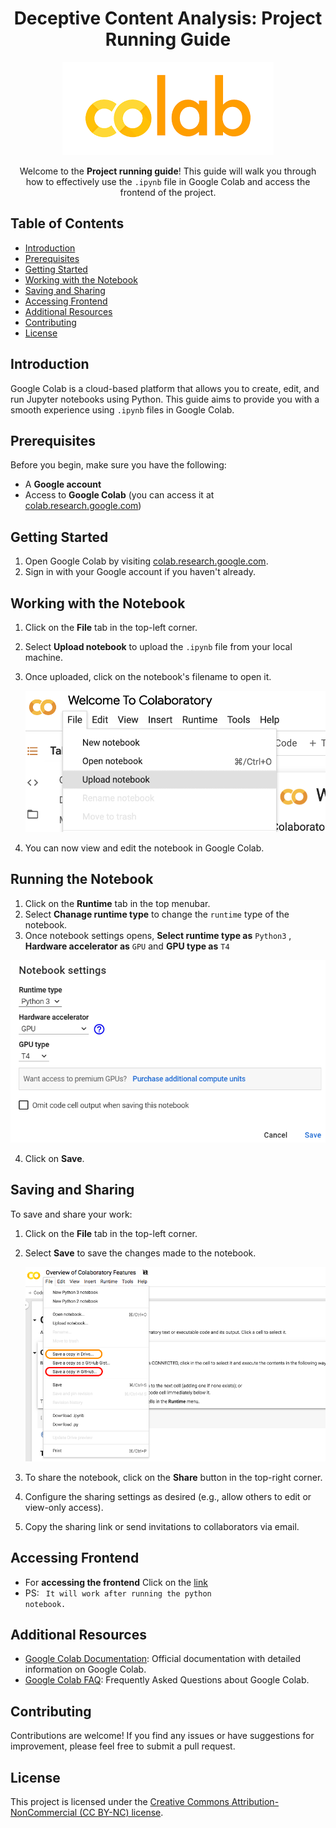  <h1 align="center">Deceptive Content Analysis: Project Running Guide</h1>

<p align="center">
  <img src="images/colab_logo.png" alt="Google Colab Logo">
</p>

<p align="center">Welcome to the <b>Project running guide</b>! This guide will walk you through how to effectively use the <code>.ipynb</code> file in Google Colab and access the frontend of the project.</p>

## Table of Contents
- [Introduction](#introduction)
- [Prerequisites](#prerequisites)
- [Getting Started](#getting-started)
- [Working with the Notebook](#working-with-the-notebook)
- [Saving and Sharing](#saving-and-sharing)
- [Accessing Frontend](#accessing-frontend)
- [Additional Resources](#additional-resources)
- [Contributing](#contributing)
- [License](#license)

## Introduction
Google Colab is a cloud-based platform that allows you to create, edit, and run Jupyter notebooks using Python. This guide aims to provide you with a smooth experience using <code>.ipynb</code> files in Google Colab.

## Prerequisites
Before you begin, make sure you have the following:
- A **Google account**
- Access to **Google Colab** (you can access it at [colab.research.google.com](https://colab.research.google.com))

## Getting Started
1. Open Google Colab by visiting [colab.research.google.com](https://colab.research.google.com).
2. Sign in with your Google account if you haven't already.

## Working with the Notebook
1. Click on the **File** tab in the top-left corner.
2. Select **Upload notebook** to upload the <code>.ipynb</code> file from your local machine.
3. Once uploaded, click on the notebook's filename to open it.

   ![Open Notebook](images/open_notebook.png)
   
4. You can now view and edit the notebook in Google Colab.

## Running the Notebook
1. Click on the **Runtime** tab in the top menubar.
2. Select **Chanage runtime type** to change the <code>runtime</code> type of the notebook.
3. Once notebook settings opens, **Select runtime type as** <code>Python3</code> , **Hardware accelerator as** <code>GPU</code> and  **GPU type as** <code>T4</code>

![Runtime Notebook](images/runtime.png)

4. Click on **Save**.


## Saving and Sharing
To save and share your work:
1. Click on the **File** tab in the top-left corner.
2. Select **Save** to save the changes made to the notebook.

   ![Save Notebook](images/save_notebook.png)
   
3. To share the notebook, click on the **Share** button in the top-right corner.
4. Configure the sharing settings as desired (e.g., allow others to edit or view-only access).
5. Copy the sharing link or send invitations to collaborators via email.

## Accessing Frontend
- For **accessing the frontend** Click on the [link](https://deceptive-content-analysis.anvil.app/)
- PS: <code> It will work after running the python notebook.</code>


## Additional Resources
- [Google Colab Documentation](https://colab.research.google.com/notebooks/intro.ipynb): Official documentation with detailed information on Google Colab.
- [Google Colab FAQ](https://research.google.com/colaboratory/faq.html): Frequently Asked Questions about Google Colab.

## Contributing
Contributions are welcome! If you find any issues or have suggestions for improvement, please feel free to submit a pull request.

## License
This project is licensed under the [Creative Commons Attribution-NonCommercial (CC BY-NC) license](LICENSE).
